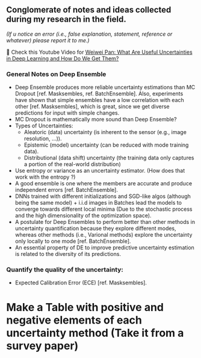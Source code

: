 ## Conglomerate of notes and ideas collected during my research in the field. 
*(If u notice an error (i.e., false explanation, statement, reference or whatever) please report it to me.)*

:unicorn: Check this Youtube Video for [Weiwei Pan: What Are Useful Uncertainties in Deep Learning and How Do We Get Them?](https://www.youtube.com/watch?v=kIi6Lm4d9Us)

### General Notes on Deep Ensemble
- Deep Ensemble produces more reliable uncertainty estimations than MC Dropout [ref. Masksembles, ref. BatchEnsemble]. Also, experiments have shown that simple ensembles have a low correlation with each other [ref. Masksembles], which is great, since we get diverse predictions for input with simple changes.
- MC Dropout is mathematically more sound than Deep Ensemble?
- Types of Uncertainties:
  - Aleatoric (data) uncertainty (is inherent to the sensor (e.g., image resolution, ...)).
  - Epistemic (model) uncertainty (can be reduced with mode training data).
  - Distributional (data shift) uncertainty (the training data only captures a portion of the real-world distribution)
- Use entropy or variance as an uncertainty estimator. (How does that work with the entropy ?)
- A good ensemble is one where the members are accurate and produce independent errors [ref. BatchEnsemble].
- DNNs trained with different initializations and SGD-like algos (although being the same model) + i.i.d images in Batches lead the models to converge towards different local minima (Due to the stochastic process and the high dimensionality of the optimization space).
- A postulate for Deep Ensembles to perform better than other methods in uncertainty quantification because they explore different modes, whereas other methods (i.e., Varional methods) explore the uncertainty only locally to one mode [ref. BatchEnsemble].
- An essential property of DE to improve predictive uncertainty estimation is related to the diversity of its predictions. 


### Quantify the quality of the uncertainty:
- Expected Calibration Error (ECE) [ref. Masksembles].

# Make a Table with positive and negative elements of each uncertainty method (Take it from a survey paper)
